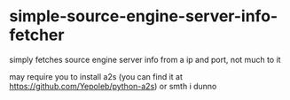 # simple-source-engine-server-info-fetcher
simply fetches source engine server info from a ip and port, not much to it

may require you to install a2s (you can find it at https://github.com/Yepoleb/python-a2s) or smth i dunno
